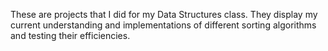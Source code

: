 These are projects that I did for my Data Structures class. They display my current understanding and implementations of different sorting algorithms and testing their efficiencies.
